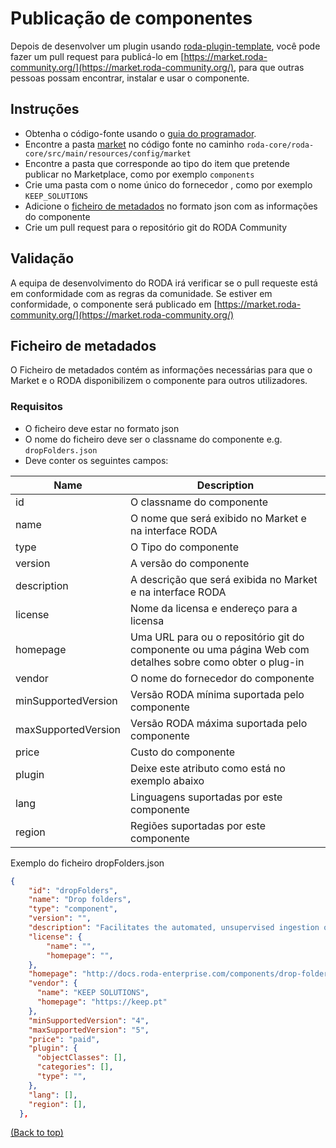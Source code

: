 <div name="top">

# Publicação de componentes

Depois de desenvolver um plugin usando [roda-plugin-template](), você pode fazer
um pull request para publicá-lo em [https://market.roda-community.org/](https://market.roda-community.org/), 
para que outras pessoas possam encontrar, instalar e usar o componente.

## Instruções
- Obtenha o código-fonte usando o [guia do programador](./Developers_Guide.md).
- Encontre a pasta [market](../roda-core/roda-core/src/main/resources/config/market) no código fonte no caminho `roda-core/roda-core/src/main/resources/config/market`
- Encontre a pasta que corresponde ao tipo do item que pretende publicar no Marketplace, como por exemplo `components`
- Crie uma pasta com o nome único do fornecedor , como por exemplo `KEEP_SOLUTIONS`
- Adicione o [ficheiro de metadados](#metadata-file) no formato json com as informações do componente
- Crie um pull request para o repositório git do RODA Community

## Validação
A equipa de desenvolvimento do RODA irá verificar se o pull requeste está em conformidade com as regras da comunidade.
Se estiver em conformidade, o componente será publicado em [https://market.roda-community.org/](https://market.roda-community.org/)

## Ficheiro de metadados

O Ficheiro de metadados contém as informações necessárias para que o Market e o RODA disponibilizem o componente para outros utilizadores.

### Requisitos
- O ficheiro deve estar no formato json
- O nome do ficheiro deve ser o classname do componente e.g. `dropFolders.json`
- Deve conter os seguintes campos:

| Name                | Description                                                                                               |
| ------------------- | --------------------------------------------------------------------------------------------------------- |
| id                  | O classname do componente                                                                                 |
| name                | O nome que será exibido no Market e na interface RODA                                                     |
| type                | O Tipo do componente                                                                                      |
| version             | A versão do componente                                                                                    |
| description         | A descrição que será exibida no Market e na interface RODA                                                |
| license             | Nome da licensa e endereço para a licensa                                                                 |
| homepage            | Uma URL para ou o repositório git do componente ou uma página Web com detalhes sobre como obter o plug-in |
| vendor              | O nome do fornecedor do componente                                                                        |
| minSupportedVersion | Versão RODA mínima suportada pelo componente                                                              |
| maxSupportedVersion | Versão RODA máxima suportada pelo componente                                                              |
| price               | Custo do componente                                                                                       |
| plugin              | Deixe este atributo como está no exemplo abaixo                                                           |
| lang                | Linguagens suportadas por este componente                                                                 |
| region              | Regiões suportadas por este componente                                                                    |

Exemplo do ficheiro dropFolders.json
```json
{
    "id": "dropFolders",
    "name": "Drop folders",
    "type": "component",
    "version": "",
    "description": "Facilitates the automated, unsupervised ingestion of submission information packages via shared folders, which is crucial for a smooth integration with other data production systems.",
    "license": {
        "name": "",
        "homepage": "",
    },
    "homepage": "http://docs.roda-enterprise.com/components/drop-folders",
    "vendor": {
      "name": "KEEP SOLUTIONS",
      "homepage": "https://keep.pt"
    },
    "minSupportedVersion": "4",
    "maxSupportedVersion": "5",
    "price": "paid",
    "plugin": {
      "objectClasses": [],
      "categories": [],
      "type": "",
    },
    "lang": [],
    "region": [],
  },
```
[(Back to top)](#top)